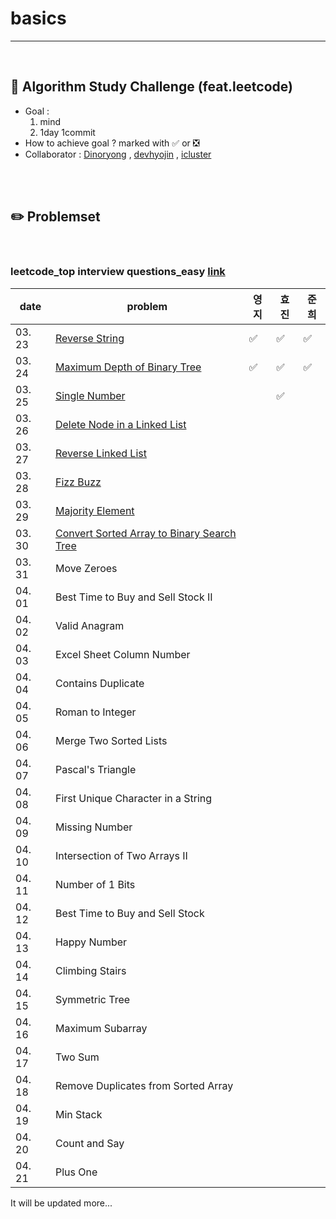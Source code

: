 # basics

----------

<br>

## :notebook_with_decorative_cover: Algorithm Study Challenge (feat.leetcode)

- Goal : 
  1. mind
  2. 1day 1commit
- How to  achieve goal ? marked with :white_check_mark: or :negative_squared_cross_mark:
- Collaborator : [Dinoryong](https://github.com/Dinoryong) , [devhyojin]() ,  [icluster]()

<br>

<br>

## :pencil2: Problemset

<br>

### leetcode_top interview questions_easy   [link](https://leetcode.com/problemset/algorithms/?difficulty=Easy)

| date   | problem                                                      | 영지 | 효진 | 준희 |
| ------ | ------------------------------------------------------------ | ---- | ---- | ---- |
| 03. 23 | [Reverse String](https://leetcode.com/problems/reverse-string/) | :white_check_mark: | :white_check_mark: |   :white_check_mark:   |
| 03. 24 | [Maximum Depth of Binary Tree](https://leetcode.com/problems/maximum-depth-of-binary-tree/) | :white_check_mark: | :white_check_mark: |   :white_check_mark:   |
| 03. 25 | [Single Number](https://leetcode.com/problems/single-number/) |      | :white_check_mark: |      |
| 03. 26 | [Delete Node in a Linked List](https://leetcode.com/problems/delete-node-in-a-linked-list/) |      |      |      |
| 03. 27 | [Reverse Linked List](https://leetcode.com/problems/reverse-linked-list/) |      |      |      |
| 03. 28 | [Fizz Buzz](https://leetcode.com/problems/fizz-buzz/)        |      |      |      |
| 03. 29 | [Majority Element](https://leetcode.com/problems/majority-element/) |      |      |      |
| 03. 30 | [Convert Sorted Array to Binary Search Tree](https://leetcode.com/problems/convert-sorted-array-to-binary-search-tree/) |      |      |      |
| 03. 31 | Move Zeroes<br/>                                             |      |      |      |
| 04. 01 | Best Time to Buy and Sell Stock II<br/>                      |      |      |      |
| 04. 02 | Valid Anagram<br/>                                           |      |      |      |
| 04. 03 | Excel Sheet Column Number <br/>                              |      |      |      |
| 04. 04 | Contains Duplicate<br/>                                      |      |      |      |
| 04. 05 | Roman to Integer<br/>                                        |      |      |      |
| 04. 06 | Merge Two Sorted Lists<br/>                                  |      |      |      |
| 04. 07 | Pascal's Triangle<br/>                                       |      |      |      |
| 04. 08 | First Unique Character in a String<br/>                      |      |      |      |
| 04. 09 | Missing Number<br/>                                          |      |      |      |
| 04. 10 | Intersection of Two Arrays II<br/>                           |      |      |      |
| 04. 11 | Number of 1 Bits<br/>                                        |      |      |      |
| 04. 12 | Best Time to Buy and Sell Stock<br/>                         |      |      |      |
| 04. 13 | Happy Number<br/>                                            |      |      |      |
| 04. 14 | Climbing Stairs<br/>                                         |      |      |      |
| 04. 15 | Symmetric Tree<br/>                                          |      |      |      |
| 04. 16 | Maximum Subarray<br/>                                        |      |      |      |
| 04. 17 | Two Sum<br/>                                                 |      |      |      |
| 04. 18 | Remove Duplicates from Sorted Array<br/>                     |      |      |      |
| 04. 19 | Min Stack<br/>                                               |      |      |      |
| 04. 20 | Count and Say<br/>                                           |      |      |      |
| 04. 21 | Plus One<br/>                                                |      |      |      |


It will be updated more...













